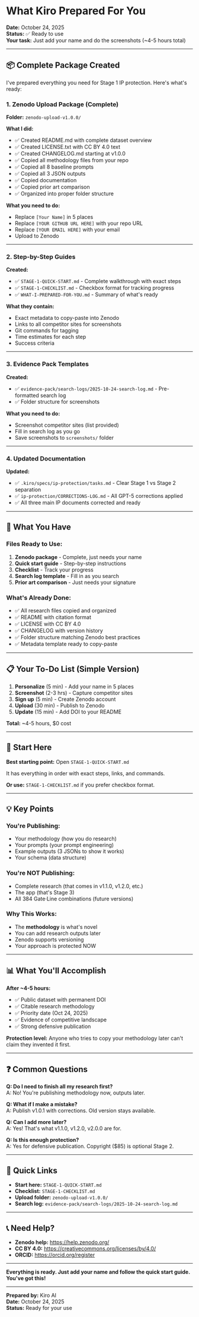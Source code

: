 # What Kiro Prepared For You

**Date:** October 24, 2025  
**Status:** ✅ Ready to use  
**Your task:** Just add your name and do the screenshots (~4-5 hours total)

---

## 📦 Complete Package Created

I've prepared everything you need for Stage 1 IP protection. Here's what's ready:

### 1. Zenodo Upload Package (Complete)
**Folder:** `zenodo-upload-v1.0.0/`

**What I did:**
- ✅ Created README.md with complete dataset overview
- ✅ Created LICENSE.txt with CC BY 4.0 text
- ✅ Created CHANGELOG.md starting at v1.0.0
- ✅ Copied all methodology files from your repo
- ✅ Copied all 8 baseline prompts
- ✅ Copied all 3 JSON outputs
- ✅ Copied documentation
- ✅ Copied prior art comparison
- ✅ Organized into proper folder structure

**What you need to do:**
- Replace `[Your Name]` in 5 places
- Replace `[YOUR GITHUB URL HERE]` with your repo URL
- Replace `[YOUR EMAIL HERE]` with your email
- Upload to Zenodo

---

### 2. Step-by-Step Guides

**Created:**
- ✅ `STAGE-1-QUICK-START.md` - Complete walkthrough with exact steps
- ✅ `STAGE-1-CHECKLIST.md` - Checkbox format for tracking progress
- ✅ `WHAT-I-PREPARED-FOR-YOU.md` - Summary of what's ready

**What they contain:**
- Exact metadata to copy-paste into Zenodo
- Links to all competitor sites for screenshots
- Git commands for tagging
- Time estimates for each step
- Success criteria

---

### 3. Evidence Pack Templates

**Created:**
- ✅ `evidence-pack/search-logs/2025-10-24-search-log.md` - Pre-formatted search log
- ✅ Folder structure for screenshots

**What you need to do:**
- Screenshot competitor sites (list provided)
- Fill in search log as you go
- Save screenshots to `screenshots/` folder

---

### 4. Updated Documentation

**Updated:**
- ✅ `.kiro/specs/ip-protection/tasks.md` - Clear Stage 1 vs Stage 2 separation
- ✅ `ip-protection/CORRECTIONS-LOG.md` - All GPT-5 corrections applied
- ✅ All three main IP documents corrected and ready

---

## 🎯 What You Have

### Files Ready to Use:
1. **Zenodo package** - Complete, just needs your name
2. **Quick start guide** - Step-by-step instructions
3. **Checklist** - Track your progress
4. **Search log template** - Fill in as you search
5. **Prior art comparison** - Just needs your signature

### What's Already Done:
- ✅ All research files copied and organized
- ✅ README with citation format
- ✅ LICENSE with CC BY 4.0
- ✅ CHANGELOG with version history
- ✅ Folder structure matching Zenodo best practices
- ✅ Metadata template ready to copy-paste

---

## 📋 Your To-Do List (Simple Version)

1. **Personalize** (5 min) - Add your name in 5 places
2. **Screenshot** (2-3 hrs) - Capture competitor sites
3. **Sign up** (5 min) - Create Zenodo account
4. **Upload** (30 min) - Publish to Zenodo
5. **Update** (15 min) - Add DOI to your README

**Total:** ~4-5 hours, $0 cost

---

## 🚀 Start Here

**Best starting point:** Open `STAGE-1-QUICK-START.md`

It has everything in order with exact steps, links, and commands.

**Or use:** `STAGE-1-CHECKLIST.md` if you prefer checkbox format.

---

## 💡 Key Points

### You're Publishing:
- Your methodology (how you do research)
- Your prompts (your prompt engineering)
- Example outputs (3 JSONs to show it works)
- Your schema (data structure)

### You're NOT Publishing:
- Complete research (that comes in v1.1.0, v1.2.0, etc.)
- The app (that's Stage 3)
- All 384 Gate·Line combinations (future versions)

### Why This Works:
- The **methodology** is what's novel
- You can add research outputs later
- Zenodo supports versioning
- Your approach is protected NOW

---

## 📊 What You'll Accomplish

**After ~4-5 hours:**
- ✅ Public dataset with permanent DOI
- ✅ Citable research methodology
- ✅ Priority date (Oct 24, 2025)
- ✅ Evidence of competitive landscape
- ✅ Strong defensive publication

**Protection level:** Anyone who tries to copy your methodology later can't claim they invented it first.

---

## ❓ Common Questions

**Q: Do I need to finish all my research first?**  
A: No! You're publishing methodology now, outputs later.

**Q: What if I make a mistake?**  
A: Publish v1.0.1 with corrections. Old version stays available.

**Q: Can I add more later?**  
A: Yes! That's what v1.1.0, v1.2.0, v2.0.0 are for.

**Q: Is this enough protection?**  
A: Yes for defensive publication. Copyright ($85) is optional Stage 2.

---

## 🔗 Quick Links

- **Start here:** `STAGE-1-QUICK-START.md`
- **Checklist:** `STAGE-1-CHECKLIST.md`
- **Upload folder:** `zenodo-upload-v1.0.0/`
- **Search log:** `evidence-pack/search-logs/2025-10-24-search-log.md`

---

## 📞 Need Help?

- **Zenodo help:** https://help.zenodo.org/
- **CC BY 4.0:** https://creativecommons.org/licenses/by/4.0/
- **ORCID:** https://orcid.org/register

---

**Everything is ready. Just add your name and follow the quick start guide. You've got this!**

---

**Prepared by:** Kiro AI  
**Date:** October 24, 2025  
**Status:** Ready for your use
